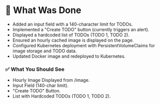 # 🚀 What Was Done
- Added an input field with a 140-character limit for TODOs.
- Implemented a "Create TODO" button (currently triggers an alert).
- Displayed a hardcoded list of TODOs (TODO 1, TODO 2).
- Ensured an hourly cached image is displayed on the page.
- Configured Kubernetes deployment with PersistentVolumeClaims for image storage and TODO data.
- Updated Docker image and redeployed to Kubernetes.

### ✅ What You Should See
- Hourly Image Displayed from /image.
- Input Field (140-char limit).
- "Create TODO" Button.
- List with Hardcoded TODOs (TODO 1, TODO 2).
